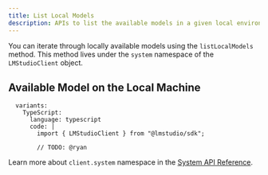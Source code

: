 ```yaml
---
title: List Local Models
description: APIs to list the available models in a given local environment
---
```


You can iterate through locally available models using the `listLocalModels` method. This method lives under the `system` namespace of the `LMStudioClient` object.

## Available Model on the Local Machine

```lms_code_snippet
  variants:
    TypeScript:
      language: typescript
      code: |
        import { LMStudioClient } from "@lmstudio/sdk";

        // TODO: @ryan
```

Learn more about `client.system` namespace in the [System API Reference](../api-reference/system-namespace).